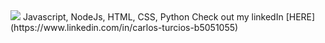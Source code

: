 <img src = "https://media.giphy.com/media/XB96eCP2JbTFqZwwI7/giphy.gif"/>
Javascript, NodeJs, HTML, CSS, Python
Check out my linkedIn [HERE](https://www.linkedin.com/in/carlos-turcios-b5051055)


<!--
**CarlosETurcios/CarlosETurcios** is a ✨ _special_ ✨ repository because its `README.md` (this file) appears on your GitHub profile.

Here are some ideas to get you started:

- 🔭 I’m currently working on ...
- 🌱 I’m currently learning ...
- 👯 I’m looking to collaborate on ...
- 🤔 I’m looking for help with ...
- 💬 Ask me about ...
- 📫 How to reach me: ...
- 😄 Pronouns: ...
- ⚡ Fun fact: ...
-->
